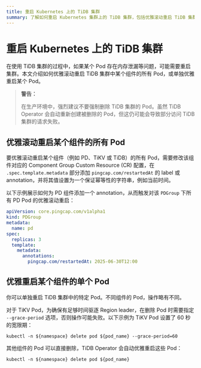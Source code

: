 ```yaml
---
title: 重启 Kubernetes 上的 TiDB 集群
summary: 了解如何重启 Kubernetes 集群上的 TiDB 集群，包括优雅滚动重启 TiDB 集群中某个组件的所有 Pod，以及单独重启某个 Pod。
---
```


# 重启 Kubernetes 上的 TiDB 集群

在使用 TiDB 集群的过程中，如果某个 Pod 存在内存泄漏等问题，可能需要重启集群。本文介绍如何优雅滚动重启 TiDB 集群中某个组件的所有 Pod，或单独优雅重启某个 Pod。

> **警告：**
>
> 在生产环境中，强烈建议不要强制删除 TiDB 集群的 Pod。虽然 TiDB Operator 会自动重新创建被删除的 Pod，但这仍可能会导致部分访问 TiDB 集群的请求失败。

## 优雅滚动重启某个组件的所有 Pod

要优雅滚动重启某个组件（例如 PD、TiKV 或 TiDB）的所有 Pod，需要修改该组件对应的 Component Group Custom Resource (CR) 配置，在 `.spec.template.metadata` 部分添加 `pingcap.com/restartedAt` 的 label 或 annotation，并将其值设置为一个保证幂等性的字符串，例如当前时间。

以下示例展示如何为 PD 组件添加一个 annotation，从而触发对该 `PDGroup` 下所有 PD Pod 的优雅滚动重启：

```yaml
apiVersion: core.pingcap.com/v1alpha1
kind: PDGroup
metadata:
  name: pd
spec:
  replicas: 3
  template:
    metadata:
      annotations:
        pingcap.com/restartedAt: 2025-06-30T12:00
```

## 优雅重启某个组件的单个 Pod

你可以单独重启 TiDB 集群中的特定 Pod。不同组件的 Pod，操作略有不同。

对于 TiKV Pod，为确保有足够时间驱逐 Region leader，在删除 Pod 时需要指定 `--grace-period` 选项，否则操作可能失败。以下示例为 TiKV Pod 设置了 60 秒的宽限期：

```shell
kubectl -n ${namespace} delete pod ${pod_name} --grace-period=60
```

其他组件的 Pod 可以直接删除，TiDB Operator 会自动优雅重启这些 Pod：

```shell
kubectl -n ${namespace} delete pod ${pod_name}
```
